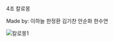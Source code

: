 4조 칼로몽

Made by: 이하늘 한정환 김기찬 안순화 한수연

![칼로몽1](https://github.com/user-attachments/assets/9891b437-3d87-4613-b708-63431be89bcf)

